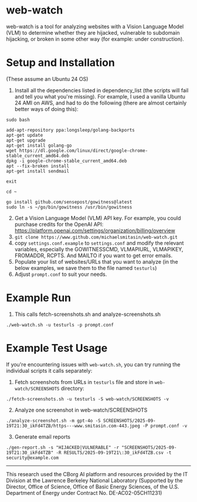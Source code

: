 # web-watch

web-watch is a tool for analyzing websites with a Vision Language Model (VLM) to determine whether they are hijacked, vulnerable to subdomain hijacking, or broken in some other way (for example: under construction).

# Setup and Installation
(These assume an Ubuntu 24 OS)

1) Install all the dependencies listed in dependency_list (the scripts will fail and tell you what you're missing). For example, I used a vanilla Ubuntu 24 AMI on AWS, and had to do the following (there are almost certainly better ways of doing this):
```
sudo bash

add-apt-repository ppa:longsleep/golang-backports
apt-get update
apt-get upgrade
apt-get install golang-go
wget https://dl.google.com/linux/direct/google-chrome-stable_current_amd64.deb
dpkg -i google-chrome-stable_current_amd64.deb
apt --fix-broken install
apt-get install sendmail

exit

cd ~

go install github.com/sensepost/gowitness@latest
sudo ln -s ~/go/bin/gowitness /usr/bin/gowitness
```
2) Get a Vision Language Model (VLM) API key. For example, you could purchase credits for the OpenAI API: https://platform.openai.com/settings/organization/billing/overview
3) `git clone https://www.github.com/michaelsmitasin/web-watch.git`
4) copy `settings.conf.example` to `settings.conf` and modify the relevant variables, especially the GOWITNESSCMD, VLMAPIURL, VLMAPIKEY, FROMADDR, RCPTS. And MAILTO if you want to get error emails.
5) Populate your list of websites/URLs that you want to analyze (in the below examples, we save them to the file named `testurls`)
6) Adjust `prompt.conf` to suit your needs.

# Example Run

1) This calls fetch-screenshots.sh and analyze-screenshots.sh

```
./web-watch.sh -u testurls -p prompt.conf
```

# Example Test Usage
If you're encountering issues with `web-watch.sh`, you can try running the individual scripts it calls separately:

1) Fetch screenshots from URLs in `testurls` file and store in `web-watch/SCREENSHOTS` directory:
```
./fetch-screenshots.sh -u testurls -S web-watch/SCREENSHOTS -v
```
2) Analyze one screenshot in web-watch/SCREENSHOTS
```
./analyze-screenshot.sh -m gpt-4o -S SCREENSHOTS/2025-09-19T21:30_ikFd4TZB/https---www.smitasin.com-443.jpeg -P prompt.conf -v
```
3) Generate email reports
```
./gen-report.sh -s "HIJACKED|VULNERABLE" -r "SCREENSHOTS/2025-09-19T21:30_ikFd4TZB" -R RESULTS/2025-09-19T21\:30_ikFd4TZB.csv -t security@example.com
```

---

This research used the CBorg AI platform and resources provided by the IT Division at the Lawrence Berkeley National Laboratory (Supported by the Director, Office of Science, Office of Basic Energy Sciences, of the U.S. Department of Energy under Contract No. DE-AC02-05CH11231)
